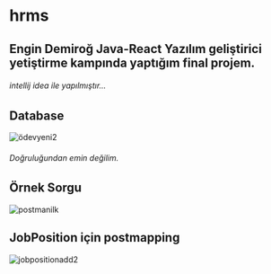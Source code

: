 # hrms
## Engin Demiroğ Java-React Yazılım geliştirici yetiştirme kampında yaptığım final projem.
###### intellij idea ile yapılmıştır...

## Database
![ödevyeni2](https://user-images.githubusercontent.com/80010942/117708234-38dd1f80-b1d8-11eb-8561-7ba062cbe881.JPG)
###### Doğruluğundan emin değilim.

## Örnek Sorgu

![postmanilk](https://user-images.githubusercontent.com/80010942/117708672-c6207400-b1d8-11eb-9369-36612ac31a25.JPG)

## JobPosition için postmapping

![jobpositionadd2](https://user-images.githubusercontent.com/80010942/117710019-4b585880-b1da-11eb-9115-6e784ab2aebb.JPG)
